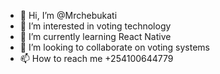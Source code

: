 - 👋 Hi, I’m @Mrchebukati
- 👀 I’m interested in voting technology
- 🌱 I’m currently learning React Native
- 💞️ I’m looking to collaborate on voting systems 
- 📫 How to reach me +254100644779

<!---
Mrchebukati/Mrchebukati is a ✨ special ✨ repository because its `README.md` (this file) appears on your GitHub profile.
You can click the Preview link to take a look at your changes.
--->
